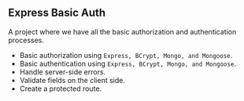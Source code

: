 ## Express Basic Auth

A project where we have all the basic authorization and authentication processes.

- Basic authorization using `Express, BCrypt, Mongo, and Mongoose`.
- Basic authentication using `Express, BCrypt, Mongo, and Mongoose`.
- Handle server-side errors.
- Validate fields on the client side.
- Create a protected route.
